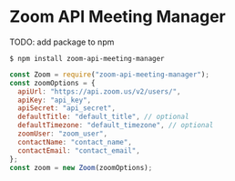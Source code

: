 # Zoom API Meeting Manager

TODO: add package to npm

```
$ npm install zoom-api-meeting-manager
```

```javascript
const Zoom = require("zoom-api-meeting-manager");
const zoomOptions = {
  apiUrl: "https://api.zoom.us/v2/users/",
  apiKey: "api_key",
  apiSecret: "api_secret",
  defaultTitle: "default_title", // optional
  defaultTimezone: "default_timezone", // optional
  zoomUser: "zoom_user",
  contactName: "contact_name",
  contactEmail: "contact_email",
};
const zoom = new Zoom(zoomOptions);
```
